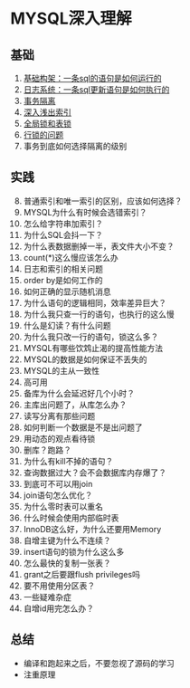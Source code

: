 # MYSQL深入理解

## 基础

1. [基础构架：一条sql的语句是如何运行的](./Easy/一条SQL语句是如何执行的.md)
2. [日志系统：一条sql更新语句是如何执行的](./Easy/一条SQL更新语句是如何执行的.md)
3. [事务隔离](./Easy/事务隔离.md)
4. [深入浅出索引](./Easy/索引.md)
6. [全局锁和表锁](./Easy/全局锁和表锁.md)
7. [行锁的问题](./Easy/行锁.md)
8. 事务到底如何选择隔离的级别

## 实践

8. 普通索引和唯一索引的区别，应该如何选择？
10. MYSQL为什么有时候会选错索引？
11. 怎么给字符串加索引？
12. 为什么SQL会抖一下？
13. 为什么表数据删掉一半，表文件大小不变？
14. count(*)这么慢应该怎么办
15. 日志和索引的相关问题
16. order by是如何工作的
17. 如何正确的显示随机消息
18. 为什么语句的逻辑相同，效率差异巨大？
19. 为什么我只查一行的语句，也执行的这么慢
20. 什么是幻读？有什么问题
21. 为什么我只改一行的语句，锁这么多？
22. MYSQL有哪些饮鸩止渴的提高性能方法
23. MYSQL的数据是如何保证不丢失的
24. MYSQL的主从一致性
25. 高可用
26. 备库为什么会延迟好几个小时？
27. 主库出问题了，从库怎么办？
28. 读写分离有那些问题
29. 如何判断一个数据是不是出问题了
30. 用动态的观点看待锁
31. 删库？跑路？
32. 为什么有kill不掉的语句？
33. 查询数据过大？会不会数据库内存爆了？
34. 到底可不可以用join
35. join语句怎么优化？
36. 为什么零时表可以重名
37. 什么时候会使用内部临时表
38. InnoDB这么好，为什么还要用Memory
39. 自增主键为什么不连续？
40. insert语句的锁为什么这么多
41. 怎么最快的复制一张表？
42. grant之后要跟flush privileges吗
43. 要不用使用分区表？
44. 一些疑难杂症
45. 自增id用完怎么办？

## 总结

+ 编译和跑起来之后，不要忽视了源码的学习
+ 注重原理